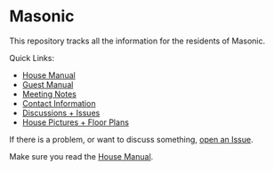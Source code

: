 # Masonic

This repository tracks all the information for the residents of Masonic.

Quick Links:

- [House Manual](house-manual.md)
- [Guest Manual](guest-manual.md)
- [Meeting Notes](meeting-notes/)
- [Contact Information](contact.md)
- [Discussions + Issues](https://github.com/masonic/house/issues)
- [House Pictures + Floor Plans](http://buildcampus.com/masonic/)


If there is a problem, or want to discuss something,
[open an Issue](https://github.com/masonic/house/issues/new).


Make sure you read the [House Manual](house-manual.md).


